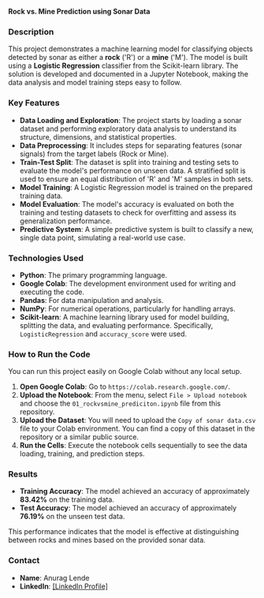**Rock vs. Mine Prediction using Sonar Data**

### Description
This project demonstrates a machine learning model for classifying objects detected by sonar as either a **rock** ('R') or a **mine** ('M'). The model is built using a **Logistic Regression** classifier from the Scikit-learn library. The solution is developed and documented in a Jupyter Notebook, making the data analysis and model training steps easy to follow.

### Key Features
* **Data Loading and Exploration**: The project starts by loading a sonar dataset and performing exploratory data analysis to understand its structure, dimensions, and statistical properties.
* **Data Preprocessing**: It includes steps for separating features (sonar signals) from the target labels (Rock or Mine).
* **Train-Test Split**: The dataset is split into training and testing sets to evaluate the model's performance on unseen data. A stratified split is used to ensure an equal distribution of 'R' and 'M' samples in both sets.
* **Model Training**: A Logistic Regression model is trained on the prepared training data.
* **Model Evaluation**: The model's accuracy is evaluated on both the training and testing datasets to check for overfitting and assess its generalization performance.
* **Predictive System**: A simple predictive system is built to classify a new, single data point, simulating a real-world use case.

### Technologies Used
* **Python**: The primary programming language.
* **Google Colab**: The development environment used for writing and executing the code.
* **Pandas**: For data manipulation and analysis.
* **NumPy**: For numerical operations, particularly for handling arrays.
* **Scikit-learn**: A machine learning library used for model building, splitting the data, and evaluating performance. Specifically, `LogisticRegression` and `accuracy_score` were used.

### How to Run the Code
You can run this project easily on Google Colab without any local setup.

1.  **Open Google Colab**: Go to `https://colab.research.google.com/`.
2.  **Upload the Notebook**: From the menu, select `File > Upload notebook` and choose the `01_rockvsmine_prediciton.ipynb` file from this repository.
3.  **Upload the Dataset**: You will need to upload the `Copy of sonar data.csv` file to your Colab environment. You can find a copy of this dataset in the repository or a similar public source.
4.  **Run the Cells**: Execute the notebook cells sequentially to see the data loading, training, and prediction steps.

### Results
* **Training Accuracy**: The model achieved an accuracy of approximately **83.42%** on the training data.
* **Test Accuracy**: The model achieved an accuracy of approximately **76.19%** on the unseen test data.

This performance indicates that the model is effective at distinguishing between rocks and mines based on the provided sonar data.

### Contact
* **Name**: Anurag Lende
* **LinkedIn**: [[LinkedIn Profile]](https://www.linkedin.com/in/anuraglende/)
